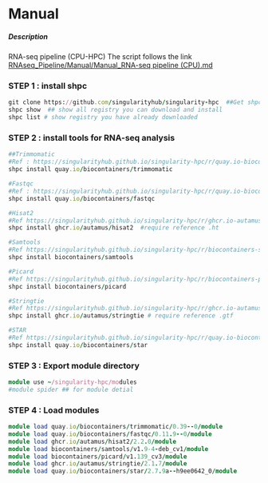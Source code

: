 # Manual
##### Description
RNA-seq pipeline (CPU-HPC)
The script follows the link [RNAseq_Pipeline/Manual/Manual_RNA-seq pipeline (CPU).md](https://github.com/vclabsysbio/AI-MD_RNASeq_ChIPseq/blob/main/RNAseq_Pipeline/Manual/Manual_RNA-seq%20pipeline%20(CPU).md)

### STEP 1 : install shpc
```ruby
git clone https://github.com/singularityhub/singularity-hpc  ##Get shpc package
shpc show  ## show all registry you can download and install
shpc list # show registry you have already downloaded 
```
###  STEP 2 : install tools for RNA-seq analysis
```ruby
##Trimmomatic
#Ref : https://singularityhub.github.io/singularity-hpc/r/quay.io-biocontainers-trimmomatic/
shpc install quay.io/biocontainers/trimmomatic

#Fastqc
#Ref : https://singularityhub.github.io/singularity-hpc/r/quay.io-biocontainers-fastqc/
shpc install quay.io/biocontainers/fastqc

#Hisat2
#Ref https://singularityhub.github.io/singularity-hpc/r/ghcr.io-autamus-hisat2/
shpc install ghcr.io/autamus/hisat2  #require reference .ht

#Samtools
#Ref https://singularityhub.github.io/singularity-hpc/r/biocontainers-samtools/
shpc install biocontainers/samtools

#Picard 
#Ref https://singularityhub.github.io/singularity-hpc/r/biocontainers-picard/ 
shpc install biocontainers/picard

#Stringtie 
#Ref https://singularityhub.github.io/singularity-hpc/r/ghcr.io-autamus-stringtie/
shpc install ghcr.io/autamus/stringtie # require reference .gtf

#STAR
#Ref https://singularityhub.github.io/singularity-hpc/r/quay.io-biocontainers-star/
shpc install quay.io/biocontainers/star
```
###  STEP 3 : Export module directory
```ruby
module use ~/singularity-hpc/modules
#module spider ## for module detial 
```

###  STEP 4 : Load modules
```ruby
module load quay.io/biocontainers/trimmomatic/0.39--0/module
module load quay.io/biocontainers/fastqc/0.11.9--0/module
module load ghcr.io/autamus/hisat2/2.2.0/module
module load biocontainers/samtools/v1.9-4-deb_cv1/module
module load biocontainers/picard/v1.139_cv3/module
module load ghcr.io/autamus/stringtie/2.1.7/module
module load quay.io/biocontainers/star/2.7.9a--h9ee0642_0/module
```
